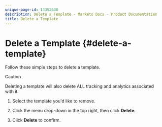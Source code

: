 ```yaml
---
unique-page-id: 14352630
description: Delete a Template - Marketo Docs - Product Documentation
title: Delete a Template
---
```


# Delete a Template {#delete-a-template}

Follow these simple steps to delete a template.

>[!CAUTION]
>
>Deleting a template will also delete ALL tracking and analytics associated with it.

1. Select the template you'd like to remove.

1. Click the menu drop-down in the top right, then click **Delete**.

1. Click **Delete** to confirm.
